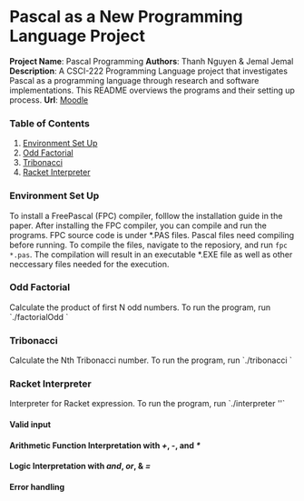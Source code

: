 # Pascal as a New Programming Language Project

__Project Name__: Pascal Programming 
__Authors__: Thanh Nguyen & Jemal Jemal
__Description__: A CSCI-222 Programming Language project that investigates Pascal as a programming language through research and software implementations. This README overviews the programs and their setting up process. 
__Url__: [Moodle](https://moodle-1819.wooster.edu/mod/assign/view.php?id=16923)

### Table of Contents
1. [Environment Set Up](#setup)
2. [Odd Factorial](#oddFact)  
3. [Tribonacci](#trib)  
4. [Racket Interpreter](#interp)  

### Environment Set Up
To install a FreePascal (FPC) compiler, folllow the installation guide in the paper.
After installing the FPC compiler, you can compile and run the programs.
FPC source code is under \*.PAS files. Pascal files need compiling before running.
To compile the files, navigate to the reposiory, and run `fpc  *.pas`. The compilation will result in an executable \*.EXE file as well as other neccessary files needed for the execution.

### Odd Factorial
<a name="oddFact"/>
Calculate the product of first N odd numbers.
To run the program, run `./factorialOdd <a non-negative integer N>`

### Tribonacci
<a name="trib"/>
Calculate the Nth Tribonacci number.
To run the program, run `./tribonacci <a positive integer N>`


### Racket Interpreter
<a name="interp"/>
Interpreter for Racket expression.
To run the program, run `./interpreter '<a valid string type Racket expression>'`

#### Valid input

#### Arithmetic Function Interpretation with *+*, *-*, and _*_

#### Logic Interpretation with *and*, *or*, & *=*

#### Error handling
